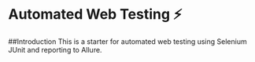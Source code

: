 # Automated Web Testing :zap:

##Introduction
This is a starter for automated web testing using Selenium JUnit and reporting to Allure.